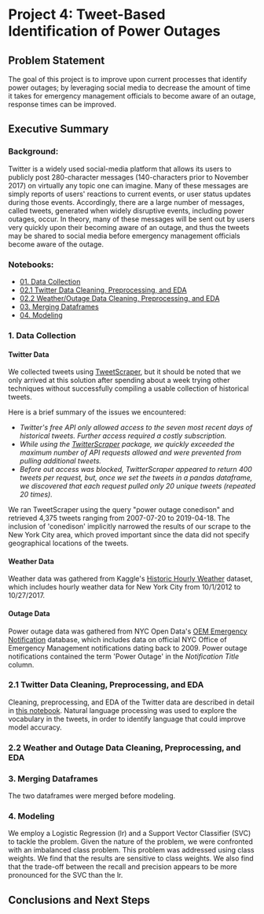 # Project 4: Tweet-Based Identification of Power Outages


## Problem Statement

The goal of this project is to improve upon current processes that identify power outages; by leveraging social media to decrease the amount of time it takes for emergency management officials to become aware of an outage, response times can be improved.
 

## Executive Summary
### Background:
Twitter is a widely used social-media platform that allows its users to publicly post 280-character messages (140-characters prior to November 2017) on virtually any topic one can imagine. Many of these messages are simply reports of users' reactions to current events, or user status updates during those events. Accordingly, there are a large number of messages, called tweets, generated when widely disruptive events, including power outages, occur. In theory, many of these messages will be sent out by users very quickly upon their becoming aware of an outage, and thus the tweets may be shared to social media before emergency management officials become aware of the outage.

### Notebooks:
- [01. Data Collection](https://git.generalassemb.ly/iceberg/DSI-Client-Project/blob/master/01_Data_Gathering.ipynb)
- [02.1 Twitter Data Cleaning, Preprocessing, and EDA](https://git.generalassemb.ly/iceberg/DSI-Client-Project/blob/master/02.1_Data_Cleaning_Tweets.ipynb)
- [02.2 Weather/Outage Data Cleaning, Preprocessing, and EDA](https://git.generalassemb.ly/iceberg/DSI-Client-Project/blob/master/02.2_Data_Cleaning_Weather_and_Outage.ipynb)
- [03. Merging Dataframes](https://git.generalassemb.ly/iceberg/DSI-Client-Project/blob/master/03_Merge_Weather_and_Tweets.ipynb)
- [04. Modeling](https://git.generalassemb.ly/iceberg/DSI-Client-Project/blob/master/Modeling.ipynb)

### 1. Data Collection

#### Twitter Data
We collected tweets using [TweetScraper](https://github.com/jonbakerfish/TweetScraper), but it should be noted that we only arrived at this solution after spending about a week trying other techniques without successfully compiling a usable collection of historical tweets.

Here is a brief summary of the issues we encountered:
- *Twitter's free API only allowed access to the seven most recent days of historical tweets. Further access required a costly subscription.*
- *While using the [TwitterScraper](https://github.com/taspinar/twitterscraper) package, we quickly exceeded the maximum number of API requests allowed and were prevented from pulling additional tweets.*
- *Before out access was blocked, TwitterScraper appeared to return 400 tweets per request, but, once we set the tweets in a pandas dataframe, we discovered that each request pulled only 20 unique tweets (repeated 20 times).*

We ran TweetScraper using the query "power outage conedison" and retrieved 4,375 tweets ranging from 2007-07-20 to 2019-04-18. The inclusion of 'conedison' implicitly narrowed the results of our scrape to the New York City area, which proved important since the data did not specify geographical locations of the tweets.

#### Weather Data
Weather data was gathered from Kaggle's [Historic Hourly Weather](https://www.kaggle.com/selfishgene/historical-hourly-weather-data#weather_description.csv) dataset, which includes hourly weather data for New York City from 10/1/2012 to 10/27/2017.

#### Outage Data
Power outage data was gathered from NYC Open Data's [OEM Emergency Notification](https://data.cityofnewyork.us/Public-Safety/OEM-Emergency-Notifications/8vv7-7wx3/data) database, which includes data on official NYC Office of Emergency Management notifications dating back to 2009. Power outage notifications contained the term 'Power Outage' in the *Notification Title* column.

### 2.1 Twitter Data Cleaning, Preprocessing, and EDA
Cleaning, preprocessing, and EDA of the Twitter data are described in detail in [this notebook](https://git.generalassemb.ly/iceberg/DSI-Client-Project/blob/master/02.1_Data_Cleaning_Tweets.ipynb). Natural language processing was used to explore the vocabulary in the tweets, in order to identify language that could improve model accuracy.

### 2.2 Weather and Outage Data Cleaning, Preprocessing, and EDA

### 3. Merging Dataframes
The two dataframes were merged before modeling.

### 4. Modeling
We employ a Logistic Regression (lr) and a Support Vector Classifier (SVC) to tackle the problem. Given the nature of the problem, we were confronted with an imbalanced class problem. This problem was addressed using class weights. 
We find that the results are sensitive to class weights. We also find that the trade-off between the recall and precision appears to be more pronounced for the SVC than the lr.  


## Conclusions and Next Steps


